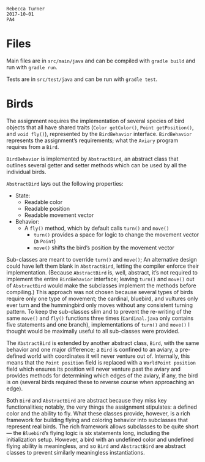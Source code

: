     Rebecca Turner
    2017-10-01
    PA4

# Files

Main files are in `src/main/java` and can be compiled with `gradle build` and
run with `gradle run`.

Tests are in `src/test/java` and can be run with `gradle test`.

# Birds

The assignment requires the implementation of several species of bird objects
that all have shared traits (`Color getColor()`, `Point getPosition()`, and
`void fly()`), represented by the `BirdBehavior` interface. `BirdBehavior`
represents the assignment’s requirements; what the `Aviary` program requires
from a `Bird`.

`BirdBehavior` is implemented by `AbstractBird`, an abstract class that
outlines several getter and setter methods which can be used by all the
individual birds.

`AbstractBird` lays out the following properties:

* State:
  * Readable color
  * Readable position
  * Readable movement vector
* Behavior:
  * A `fly()` method, which by default calls `turn()` and `move()`
    * `turn()` provides a space for logic to change the movement vector (a
      `Point`)
    * `move()` shifts the bird’s position by the movement vector

Sub-classes are meant to override `turn()` and `move()`; An alternative design
could have left them blank in `AbstractBird`, letting the compiler enforce their
implementation. (Because `AbstractBird` is, well, abstract, it’s not required to
implement the entire `BirdBehavior` interface; leaving `turn()` and `move()` out
of `AbstractBird` would make the subclasses implement the methods before
compiling.) This approach was not chosen because several types of birds require
only one type of movement; the cardinal, bluebird, and vultures only ever turn
and the hummingbird only moves without any consistent turning pattern.  To keep
the sub-classes slim and to prevent the re-writing of the same `move()` and
`fly()` functions three times (`Cardinal.java` only contains five statements and
one branch), implementations of `turn()` and `move()` I thought would be
maximally useful to all sub-classes were provided.

The `AbstractBird` is extended by another abstract class, `Bird`, with the same
behavior and one major difference; a `Bird` is confined to an aviary, a
pre-defined world with coordinates it will never venture out of. Internally,
this means that the `Point position` field is replaced with a `WorldPoint
position` field which ensures its position will never venture past the aviary
and provides methods for determining which edges of the aviary, if any, the bird
is on (several birds required these to reverse course when approaching an edge).

Both `Bird` and `AbstractBird` are abstract because they miss key
functionalities; notably, the very things the assignment stipulates: a defined
color and the ability to fly. What these classes provide, however, is a rich
framework for building flying and coloring behavior into subclasses that
represent real birds.  The rich framework allows subclasses to be quite short —
the `Bluebird`’s flying logic is six statements long, including the
initialization setup.  However, a bird with an undefined color and undefined
flying ability is meaningless, and so `Bird` and `AbstractBird` are abstract
classes to prevent similarly meaningless instantiations.
